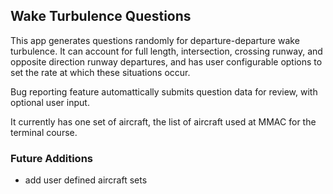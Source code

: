 ## Wake Turbulence Questions

This app generates questions randomly for departure-departure wake turbulence. It can account for full length, intersection, crossing runway, and opposite direction runway departures, and has user configurable options to set the rate at which these situations occur.

Bug reporting feature automattically submits question data for review, with optional user input.

It currently has one set of aircraft, the list of aircraft used at MMAC for the terminal course.

### Future Additions

- add user defined aircraft sets
